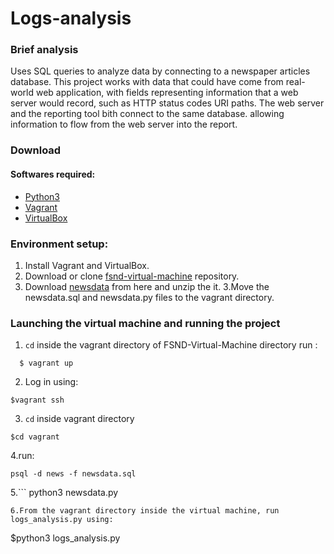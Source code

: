 # Logs-analysis

### Brief analysis 
Uses SQL queries to analyze data by connecting to a newspaper articles database. This project works with data that could have come from real-world web application, with fields representing information that a web server would record, such as HTTP status codes URI paths. The web server and the reporting tool bith connect to the same database. allowing information to flow from the web server into the report.

### Download

#### Softwares required:
* [Python3](https://www.python.org/)
* [Vagrant](https://www.vagrantup.com/)
* [VirtualBox](https://www.virtualbox.org/)

### Environment setup:
1. Install Vagrant and VirtualBox.
2. Download or clone [fsnd-virtual-machine](https://github.com/udacity/fullstack-nanodegree-vm) repository.
3. Download [newsdata](https://d17h27t6h515a5.cloudfront.net/topher/2016/August/57b5f748_newsdata/newsdata.zip) from here and unzip the it.
3.Move the newsdata.sql  and newsdata.py files to the vagrant directory.

### Launching the virtual machine and running the project
1. ```cd``` inside the vagrant directory of FSND-Virtual-Machine directory run :
  ```
    $ vagrant up
  ```
2. Log in using:
```
$vagrant ssh
```
3. ```cd``` inside vagrant directory
```
$cd vagrant
```
4.run:
```
psql -d news -f newsdata.sql
```
5.```
python3 newsdata.py
``` to run the reporting tool.
6.From the vagrant directory inside the virtual machine, run logs_analysis.py using:
```
$python3 logs_analysis.py
```

